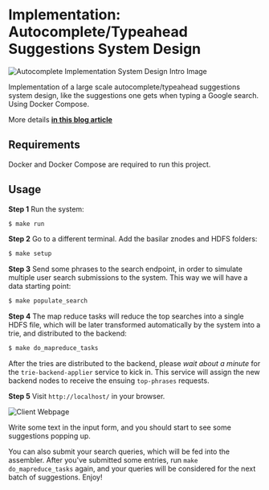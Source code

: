 # Implementation: Autocomplete/Typeahead Suggestions System Design

![Autocomplete Implementation System Design Intro Image](https://user-images.githubusercontent.com/3640622/89044441-e108b280-d341-11ea-8b12-974192c78773.png)

Implementation of a large scale autocomplete/typeahead suggestions system design, like the suggestions one gets when typing a Google search. Using Docker Compose.

More details **[in this blog article](https://lopespm.github.io/2020/08/03/implementation-autocomplete-system-design.html)**

## Requirements

Docker and Docker Compose are required to run this project.


## Usage

**Step 1** Run the system:

```bash
$ make run
```


**Step 2** Go to a different terminal. Add the basilar znodes and HDFS folders:
	
```bash
$ make setup
```


**Step 3** Send some phrases to the search endpoint, in order to simulate multiple user search submissions to the system. This way we will have a data starting point:

```bash
$ make populate_search
```


**Step 4** The map reduce tasks will reduce the top searches into a single HDFS file, which will be later transformed automatically by the system into a trie, and distributed to the backend:

```bash
$ make do_mapreduce_tasks
```

After the tries are distributed to the backend, please *wait about a minute* for the `trie-backend-applier` service to kick in. This service will assign the new backend nodes to receive the ensuing `top-phrases` requests.

**Step 5** Visit `http://localhost/` in your browser.

![Client Webpage](https://user-images.githubusercontent.com/3640622/89044611-1b724f80-d342-11ea-88e0-a9f04db33fda.png)

Write some text in the input form, and you should start to see some suggestions popping up.

You can also submit your search queries, which will be fed into the assembler. After you've submitted some entries, run `make do_mapreduce_tasks` again, and your queries will be considered for the next batch of suggestions. Enjoy!
